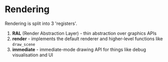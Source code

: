 # Rendering

Rendering is split into 3 'registers'.

1. **RAL** (Render Abstraction Layer) - thin abstraction over graphics APIs
2. **render** - implements the default renderer and higher-level functions like `draw_scene`
3. **immediate** - immediate-mode drawing API for things like debug visualisation and UI